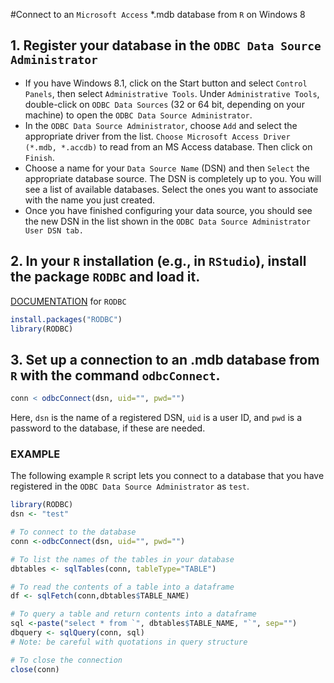 #Connect to an `Microsoft Access` *.mdb database from `R` on Windows 8

## 1. Register your database in the `ODBC Data Source Administrator`

- If you have Windows 8.1, click on the Start button and select `Control Panels`, then select `Administrative Tools`. Under `Administrative Tools`, double-click on `ODBC Data Sources` (32 or 64 bit, depending on your machine) to open the `ODBC Data Source Administrator`.
- In the `ODBC Data Source Administrator`, choose `Add` and select the appropriate driver from the list. `Choose Microsoft Access Driver (*.mdb, *.accdb)` to read from an MS Access database. Then click on `Finish`.
- Choose a name for your `Data Source Name` (DSN) and then `Select` the appropriate database source. The DSN is completely up to you. You will see a list of available databases. Select the ones you want to associate with the name you just created.
- Once you have finished configuring your data source, you should see the new DSN in the list shown in the `ODBC Data Source Administrator User DSN tab.`

## 2. In your `R` installation (e.g., in `RStudio`), install the package `RODBC` and load it.

[DOCUMENTATION](http://cran.r-project.org/web/packages/RODBC/RODBC.pdf) for `RODBC`

```R
install.packages("RODBC")
library(RODBC)
```

## 3. Set up a connection to an .mdb database from `R` with the command `odbcConnect`.

```R
conn < odbcConnect(dsn, uid="", pwd="")
```

Here, `dsn` is the name of a registered DSN, `uid` is a user ID, and `pwd` is a password to the database, if these are needed.

### EXAMPLE

The following example `R` script lets you connect to a database that you have registered in the `ODBC Data Source Administrator` as `test`.

```R
library(RODBC)
dsn <- "test"

# To connect to the database
conn <-odbcConnect(dsn, uid="", pwd="")

# To list the names of the tables in your database
dbtables <- sqlTables(conn, tableType="TABLE")

# To read the contents of a table into a dataframe
df <- sqlFetch(conn,dbtables$TABLE_NAME)

# To query a table and return contents into a dataframe
sql <-paste("select * from `", dbtables$TABLE_NAME, "`", sep="")
dbquery <- sqlQuery(conn, sql)
# Note: be careful with quotations in query structure

# To close the connection
close(conn)
```
